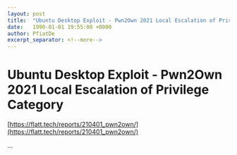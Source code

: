 ```yaml
---
layout: post
title:  "Ubuntu Desktop Exploit - Pwn2Own 2021 Local Escalation of Privilege Category"
date:   1990-01-01 19:55:00 +0000
author: PfiatDe
excerpt_separator: <!--more-->
---
```


# Ubuntu Desktop Exploit - Pwn2Own 2021 Local Escalation of Privilege Category

[https://flatt.tech/reports/210401_pwn2own/](https://flatt.tech/reports/210401_pwn2own/)

...
<!--more-->
